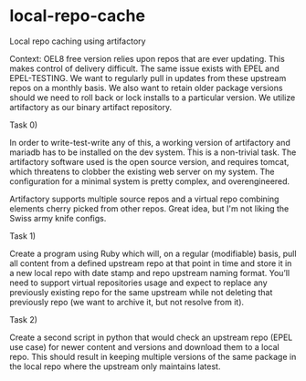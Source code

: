 # local-repo-cache
Local repo caching using artifactory

Context:  OEL8 free version relies upon repos that are ever updating.  This makes control of delivery difficult.  The same issue exists with EPEL and EPEL-TESTING.  We want to regularly pull in updates from these upstream repos on a monthly basis.  We also want to retain older package versions should we need to roll back or lock installs to a particular version.  We utilize artifactory as our binary artifact repository.

Task 0)

In order to write-test-write any of this, a working version of artifactory and mariadb has to be installed on the dev system. This is a non-trivial task. The artifactory software used is the open source version, and requires tomcat, which threatens to clobber the existing web server on my system. The configuration for a minimal system is pretty complex, and overengineered.

Artifactory supports multiple source repos and a virtual repo combining elements cherry picked from other repos. Great idea, but I'm not liking the Swiss army knife configs. 

Task 1)

Create a program using Ruby which will, on a regular (modifiable) basis, pull all content from a defined upstream repo at that point in time and store it in a new local repo with date stamp and repo upstream naming format.  You’ll need to support virtual repositories usage and expect to replace any previously existing repo for the same upstream while not deleting that previously repo (we want to archive it, but not resolve from it).

Task 2)

Create a second script in python that would check an upstream repo (EPEL use case) for newer content and versions and download them to a local repo.  This should result in keeping multiple versions of the same package in the local repo where the upstream only maintains latest.
